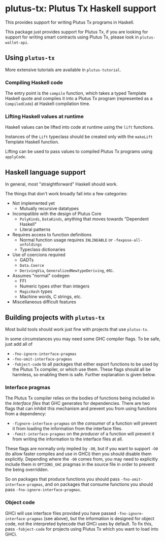 # plutus-tx: Plutus Tx Haskell support

This provides support for writing Plutus Tx programs in Haskell.

This package just provides support for Plutus Tx, if you are looking for support for
writing smart contracts using Plutus Tx, please look in `plutus-wallet-api`.

## Using `plutus-tx`

More extensive tutorials are available in `plutus-tutorial`.

### Compiling Haskell code

The entry point is the `compile` function, which takes a typed Template Haskell
quote and compiles it into a Plutus Tx program (represented as a `CompiledCode`) at
Haskell compilation time.

### Lifting Haskell values at runtime

Haskell values can be lifted into code at runtime using the `lift` functions.

Instances of the `Lift` typeclass should be created only with the `makeLift` Template Haskell
function.

Lifting can be used to pass values to compiled Plutus Tx programs using `applyCode`.

## Haskell language support

In general, most "straightforward" Haskell should work.

The things that don't work broadly fall into a few categories:

- Not implemented yet
    - Mutually recursive datatypes
- Incompatible with the design of Plutus Core
    - `PolyKinds`, `DataKinds`, anything that moves towards "Dependent Haskell"
    - Literal patterns
- Requires access to function definitions
    - Normal function usage requires `INLINEABLE` or `-fexpose-all-unfoldings`
    - Typeclass dictionaries
- Use of coercions required
    - GADTs
    - `Data.Coerce`
    - `DerivingVia`, `GeneralizedNewtypeDeriving`, etc.
- Assumes "normal" codegen
    - FFI
    - Numeric types other than integers
    - `MagicHash` types
    - Machine words, C strings, etc.
- Miscellaneous difficult features

## Building projects with `plutus-tx`

Most build tools should work just fine with projects that use `plutus-tx`.

In some circumstances you may need some GHC compiler flags. To be safe, just add all of
- `-fno-ignore-interface-pragmas`
- `-fno-omit-interface-pragmas`
- `-fobject-code`
to all packages that either export functions to be used by the Plutus Tx compiler, or which
use them. These flags should all be harmless, so enabling them is safe.
Further explanation is given below.

### Interface pragmas

The Plutus Tx compiler relies on the bodies of functions being included in the *interface files*
that GHC generates for dependencies. There are two flags that can inhibit this mechanism
and prevent you from using functions from a dependency:
- `-fignore-interface-pragmas` on the *consumer* of a function will prevent it from
  loading the information from the interface files.
- `-fomit-interface-pragmas` on the *producer* of a function will prevent it from
  writing the information to the interface files at all.

These flags are normally only implied by `-O0`, but if you want to support `-O0` (to allow
faster compiles and use in GHCi) then you should disable them explicitly. Depending where the `-O0`
comes from, you may need to explicitly include them in `OPTIONS_GHC` pragmas in the source file
in order to prevent the being overridden.

So on packages that produce functions you should pass `-fno-omit-interface-pragmas`, and
on packages that consume functions you should pass `-fno-ignore-interface-pragmas`.

### Object code

GHCi will use interface files provided you have passed `-fno-ignore-interface-pragmas`
(see above), but the information is designed for object code, not the interpreted bytecode
that GHCi uses by default. To fix this, pass `-fobject-code` for projects using Plutus Tx
which you want to load into GHCi.
